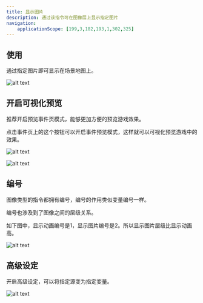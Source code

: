 ```yaml
---
title: 显示图片
description: 通过该指令可在图像层上显示指定图片
navigation:
    applicationScope: [199,3,182,193,1,302,325]
---
```


## 使用

通过指定图片即可显示在场景地图上。

![alt text](https://assbak.gcw.wiki/gcw/image/zh_hans/commands/images/showpicture/image.png)

## 开启可视化预览

推荐开启预览事件页模式，能够更加方便的预览游戏效果。

点击事件页上的这个按钮可以开启事件预览模式，这样就可以可视化预览游戏中的效果。

![alt text](https://assbak.gcw.wiki/gcw/image/zh_hans/commands/images/showpicture/image-1.png)

![alt text](https://assbak.gcw.wiki/gcw/image/zh_hans/commands/images/showpicture/image-2.png)

## 编号

图像类型的指令都拥有编号，编号的作用类似变量编号一样。

编号也涉及到了图像之间的层级关系。

如下图中，显示动画编号是1，显示图片编号是2。所以显示图片层级比显示动画高。

![alt text](https://assbak.gcw.wiki/gcw/image/zh_hans/commands/images/showpicture/image-3.png)

## 高级设定

开启高级设定，可以将指定源变为指定变量。

![alt text](https://assbak.gcw.wiki/gcw/image/zh_hans/commands/images/showpicture/image-4.png)

